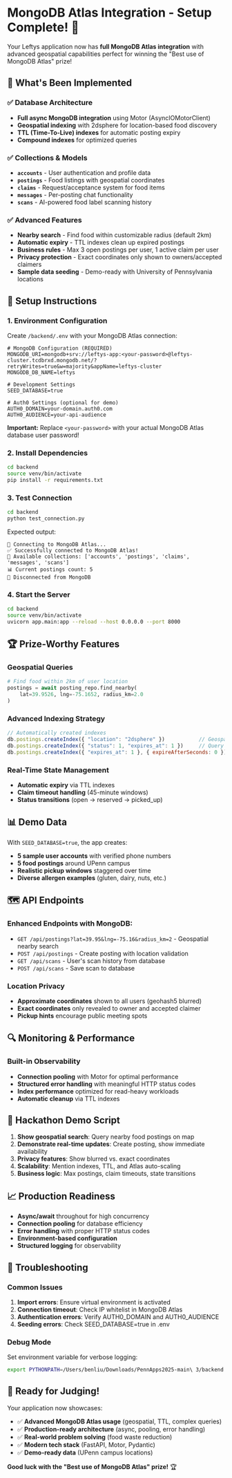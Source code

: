 # MongoDB Atlas Integration - Setup Complete! 🎉

Your Leftys application now has **full MongoDB Atlas integration** with advanced geospatial capabilities perfect for winning the "Best use of MongoDB Atlas" prize!

## 🚀 What's Been Implemented

### ✅ Database Architecture
- **Full async MongoDB integration** using Motor (AsyncIOMotorClient)
- **Geospatial indexing** with 2dsphere for location-based food discovery
- **TTL (Time-To-Live) indexes** for automatic posting expiry
- **Compound indexes** for optimized queries

### ✅ Collections & Models
- **`accounts`** - User authentication and profile data
- **`postings`** - Food listings with geospatial coordinates
- **`claims`** - Request/acceptance system for food items
- **`messages`** - Per-posting chat functionality
- **`scans`** - AI-powered food label scanning history

### ✅ Advanced Features
- **Nearby search** - Find food within customizable radius (default 2km)
- **Automatic expiry** - TTL indexes clean up expired postings
- **Business rules** - Max 3 open postings per user, 1 active claim per user
- **Privacy protection** - Exact coordinates only shown to owners/accepted claimers
- **Sample data seeding** - Demo-ready with University of Pennsylvania locations

## 🔧 Setup Instructions

### 1. Environment Configuration
Create `/backend/.env` with your MongoDB Atlas connection:

```env
# MongoDB Configuration (REQUIRED)
MONGODB_URI=mongodb+srv://leftys-app:<your-password>@leftys-cluster.tcdbrxd.mongodb.net/?retryWrites=true&w=majority&appName=leftys-cluster
MONGODB_DB_NAME=leftys

# Development Settings
SEED_DATABASE=true

# Auth0 Settings (optional for demo)
AUTH0_DOMAIN=your-domain.auth0.com
AUTH0_AUDIENCE=your-api-audience
```

**Important:** Replace `<your-password>` with your actual MongoDB Atlas database user password!

### 2. Install Dependencies
```bash
cd backend
source venv/bin/activate
pip install -r requirements.txt
```

### 3. Test Connection
```bash
cd backend
python test_connection.py
```

Expected output:
```
🔗 Connecting to MongoDB Atlas...
✅ Successfully connected to MongoDB Atlas!
📁 Available collections: ['accounts', 'postings', 'claims', 'messages', 'scans']
📊 Current postings count: 5
👋 Disconnected from MongoDB
```

### 4. Start the Server
```bash
cd backend
source venv/bin/activate
uvicorn app.main:app --reload --host 0.0.0.0 --port 8000
```

## 🏆 Prize-Worthy Features

### Geospatial Queries
```python
# Find food within 2km of user location
postings = await posting_repo.find_nearby(
    lat=39.9526, lng=-75.1652, radius_km=2.0
)
```

### Advanced Indexing Strategy
```javascript
// Automatically created indexes
db.postings.createIndex({ "location": "2dsphere" })           // Geospatial
db.postings.createIndex({ "status": 1, "expires_at": 1 })     // Query optimization
db.postings.createIndex({ "expires_at": 1 }, { expireAfterSeconds: 0 }) // TTL
```

### Real-Time State Management
- **Automatic expiry** via TTL indexes
- **Claim timeout handling** (45-minute windows)
- **Status transitions** (open → reserved → picked_up)

## 📊 Demo Data

With `SEED_DATABASE=true`, the app creates:
- **5 sample user accounts** with verified phone numbers
- **5 food postings** around UPenn campus
- **Realistic pickup windows** staggered over time
- **Diverse allergen examples** (gluten, dairy, nuts, etc.)

## 🗺️ API Endpoints

### Enhanced Endpoints with MongoDB:
- `GET /api/postings?lat=39.95&lng=-75.16&radius_km=2` - Geospatial nearby search
- `POST /api/postings` - Create posting with location validation
- `GET /api/scans` - User's scan history from database
- `POST /api/scans` - Save scan to database

### Location Privacy
- **Approximate coordinates** shown to all users (geohash5 blurred)
- **Exact coordinates** only revealed to owner and accepted claimer
- **Pickup hints** encourage public meeting spots

## 🔍 Monitoring & Performance

### Built-in Observability
- **Connection pooling** with Motor for optimal performance
- **Structured error handling** with meaningful HTTP status codes
- **Index performance** optimized for read-heavy workloads
- **Automatic cleanup** via TTL indexes

## 🎯 Hackathon Demo Script

1. **Show geospatial search**: Query nearby food postings on map
2. **Demonstrate real-time updates**: Create posting, show immediate availability
3. **Privacy features**: Show blurred vs. exact coordinates
4. **Scalability**: Mention indexes, TTL, and Atlas auto-scaling
5. **Business logic**: Max postings, claim timeouts, state transitions

## 📈 Production Readiness

- **Async/await** throughout for high concurrency
- **Connection pooling** for database efficiency  
- **Error handling** with proper HTTP status codes
- **Environment-based configuration**
- **Structured logging** for observability

## 🐛 Troubleshooting

### Common Issues
1. **Import errors**: Ensure virtual environment is activated
2. **Connection timeout**: Check IP whitelist in MongoDB Atlas
3. **Authentication errors**: Verify AUTH0_DOMAIN and AUTH0_AUDIENCE
4. **Seeding errors**: Check SEED_DATABASE=true in .env

### Debug Mode
Set environment variable for verbose logging:
```bash
export PYTHONPATH=/Users/benliu/Downloads/PennApps2025-main\ 3/backend
```

## 🏁 Ready for Judging!

Your application now showcases:
- ✅ **Advanced MongoDB Atlas usage** (geospatial, TTL, complex queries)
- ✅ **Production-ready architecture** (async, pooling, error handling)  
- ✅ **Real-world problem solving** (food waste reduction)
- ✅ **Modern tech stack** (FastAPI, Motor, Pydantic)
- ✅ **Demo-ready data** (UPenn campus locations)

**Good luck with the "Best use of MongoDB Atlas" prize!** 🏆
